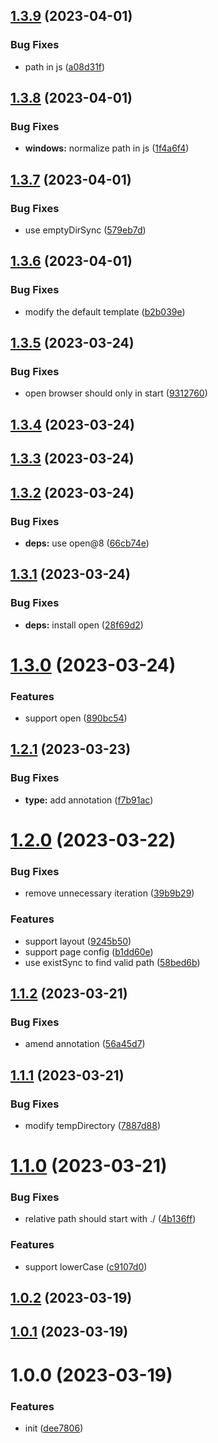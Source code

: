 

## [1.3.9](https://github.com/dingff/mpa-rspack-plugin/compare/1.3.8...1.3.9) (2023-04-01)


### Bug Fixes

* path in js ([a08d31f](https://github.com/dingff/mpa-rspack-plugin/commit/a08d31ff0a2b6be50bfd379222b091f75830bfb8))

## [1.3.8](https://github.com/dingff/mpa-rspack-plugin/compare/1.3.7...1.3.8) (2023-04-01)


### Bug Fixes

* **windows:** normalize path in js ([1f4a6f4](https://github.com/dingff/mpa-rspack-plugin/commit/1f4a6f4e7bee8cac71fd91dcff2538c91fda7b23))

## [1.3.7](https://github.com/dingff/mpa-rspack-plugin/compare/1.3.6...1.3.7) (2023-04-01)


### Bug Fixes

* use emptyDirSync ([579eb7d](https://github.com/dingff/mpa-rspack-plugin/commit/579eb7dd822b0dc88d18b4adcfabb3f7d0a05489))

## [1.3.6](https://github.com/dingff/mpa-rspack-plugin/compare/1.3.5...1.3.6) (2023-04-01)


### Bug Fixes

* modify the default template ([b2b039e](https://github.com/dingff/mpa-rspack-plugin/commit/b2b039e53e37c35619c0015707bdb460ebb398ec))

## [1.3.5](https://github.com/dingff/mpa-rspack-plugin/compare/1.3.4...1.3.5) (2023-03-24)


### Bug Fixes

* open browser should only in start ([9312760](https://github.com/dingff/mpa-rspack-plugin/commit/931276049eceb11f5fe07674b5e0cd0ebe3be43a))

## [1.3.4](https://github.com/dingff/mpa-rspack-plugin/compare/1.3.3...1.3.4) (2023-03-24)

## [1.3.3](https://github.com/dingff/mpa-rspack-plugin/compare/1.3.2...1.3.3) (2023-03-24)

## [1.3.2](https://github.com/dingff/mpa-rspack-plugin/compare/1.3.1...1.3.2) (2023-03-24)


### Bug Fixes

* **deps:** use open@8 ([66cb74e](https://github.com/dingff/mpa-rspack-plugin/commit/66cb74e176aa9694f89ef74774d92cc7764016bc))

## [1.3.1](https://github.com/dingff/mpa-rspack-plugin/compare/1.3.0...1.3.1) (2023-03-24)


### Bug Fixes

* **deps:** install open ([28f69d2](https://github.com/dingff/mpa-rspack-plugin/commit/28f69d219aeb7fa91275d9f795ed1e88e4ac572c))

# [1.3.0](https://github.com/dingff/mpa-rspack-plugin/compare/1.2.1...1.3.0) (2023-03-24)


### Features

* support open ([890bc54](https://github.com/dingff/mpa-rspack-plugin/commit/890bc545d36dfc3b9deac24be5483bc2046c1396))

## [1.2.1](https://github.com/dingff/mpa-rspack-plugin/compare/1.2.0...1.2.1) (2023-03-23)


### Bug Fixes

* **type:** add annotation ([f7b91ac](https://github.com/dingff/mpa-rspack-plugin/commit/f7b91acf634d2d1e0a9561d19a08c8c02b0f459b))

# [1.2.0](https://github.com/dingff/mpa-rspack-plugin/compare/1.1.2...1.2.0) (2023-03-22)


### Bug Fixes

* remove unnecessary iteration ([39b9b29](https://github.com/dingff/mpa-rspack-plugin/commit/39b9b291f6f25991cbddeb12fb210534fca1b7c6))


### Features

* support layout ([9245b50](https://github.com/dingff/mpa-rspack-plugin/commit/9245b5096d0acf8cba42a83c8d0efa960e7a19c1))
* support page config ([b1dd60e](https://github.com/dingff/mpa-rspack-plugin/commit/b1dd60ef29e97d8c37adef3f11ec28df3294247f))
* use existSync to find valid path ([58bed6b](https://github.com/dingff/mpa-rspack-plugin/commit/58bed6b7f58cff63e234c7f58163486a34a85110))

## [1.1.2](https://github.com/dingff/mpa-rspack-plugin/compare/1.1.1...1.1.2) (2023-03-21)


### Bug Fixes

* amend annotation ([56a45d7](https://github.com/dingff/mpa-rspack-plugin/commit/56a45d737b9b33cc7c317114546e6174639c54ac))

## [1.1.1](https://github.com/dingff/mpa-rspack-plugin/compare/1.1.0...1.1.1) (2023-03-21)


### Bug Fixes

* modify tempDirectory ([7887d88](https://github.com/dingff/mpa-rspack-plugin/commit/7887d884263acc74c5b56d28feddd83093af4657))

# [1.1.0](https://github.com/dingff/mpa-rspack-plugin/compare/1.0.2...1.1.0) (2023-03-21)


### Bug Fixes

* relative path should start with ./ ([4b136ff](https://github.com/dingff/mpa-rspack-plugin/commit/4b136ff3fc8efeec8a2384e28ea762e63c8bc8d1))


### Features

* support lowerCase ([c9107d0](https://github.com/dingff/mpa-rspack-plugin/commit/c9107d095e9a804ca803ea0eec2eb7da7da29cc0))

## [1.0.2](https://github.com/dingff/mpa-rspack-plugin/compare/1.0.1...1.0.2) (2023-03-19)

## [1.0.1](https://github.com/dingff/mpa-rspack-plugin/compare/1.0.0...1.0.1) (2023-03-19)

# 1.0.0 (2023-03-19)


### Features

* init ([dee7806](https://github.com/dingff/mpa-rspack-plugin/commit/dee780630d28255338c9061082341e29889f9e09))